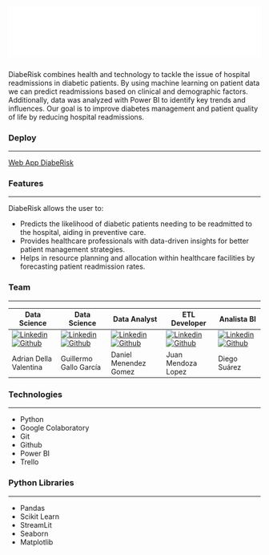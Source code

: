 ![logo](diaberisk-logo.svg)
=============
DiabeRisk combines health and technology to tackle the issue of hospital readmissions in diabetic patients. By using machine learning on patient data we can predict readmissions based on clinical and demographic factors. Additionally, data was analyzed with Power BI to identify key trends and influences. Our goal is to improve diabetes management and patient quality of life by reducing hospital readmissions.

### Deploy
-------------
[Web App DiabeRisk](http://localhost/ "link title")


### Features
-------------
DiabeRisk allows the user to:

* Predicts the likelihood of diabetic patients needing to be readmitted to the hospital, aiding in preventive care.
* Provides healthcare professionals with data-driven insights for better patient management strategies.
* Helps in resource planning and allocation within healthcare facilities by forecasting patient readmission rates.

### Team
-------------
Data Science  | Data Science | Data Analyst | ETL Developer | Analista BI
------------- | ------------- |------------- | ------------- | ------------- 
[![Linkedin](https://img.shields.io/badge/LinkedIn-0A66C2?style=for-the-badge&logo=LinkedIn&logoColor=white)](https://www.linkedin.com/in/adrian-della-valentina/) [![Github](https://img.shields.io/badge/GitHub-000?style=for-the-badge&logo=GitHub&logoColor=white)](https://github.com/AdrianDVnqn/)  | [![Linkedin](https://img.shields.io/badge/LinkedIn-0A66C2?style=for-the-badge&logo=LinkedIn&logoColor=white)](https://ar.linkedin.com/in/guillermo-patricio-gallo-garcia-0a3bb3bb) [![Github](https://img.shields.io/badge/GitHub-000?style=for-the-badge&logo=GitHub&logoColor=white)](enlace/al/que/deseas/ir) |  [![Linkedin](https://img.shields.io/badge/LinkedIn-0A66C2?style=for-the-badge&logo=LinkedIn&logoColor=white)](enlace/al/que/deseas/ir) [![Github](https://img.shields.io/badge/GitHub-000?style=for-the-badge&logo=GitHub&logoColor=white)](enlace/al/que/deseas/ir) |  [![Linkedin](https://img.shields.io/badge/LinkedIn-0A66C2?style=for-the-badge&logo=LinkedIn&logoColor=white)](enlace/al/que/deseas/ir) [![Github](https://img.shields.io/badge/GitHub-000?style=for-the-badge&logo=GitHub&logoColor=white)](enlace/al/que/deseas/ir)|  [![Linkedin](https://img.shields.io/badge/LinkedIn-0A66C2?style=for-the-badge&logo=LinkedIn&logoColor=white)](enlace/al/que/deseas/ir) [![Github](https://img.shields.io/badge/GitHub-000?style=for-the-badge&logo=GitHub&logoColor=white)](https://www.linkedin.com/in/diego-suarez-escobar/)
Adrian Della Valentina  | Guillermo Gallo García | Daniel Menendez Gomez | Juan Mendoza Lopez | Diego Suárez

### Technologies
------------
* Python
* Google Colaboratory
* Git
* Github
* Power BI
* Trello

### Python Libraries
------------
* Pandas
* Scikit Learn
* StreamLit
* Seaborn
* Matplotlib
